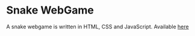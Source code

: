 # Snake WebGame
A snake webgame is written in HTML, CSS and JavaScript. Available [here](https://rubal0990.github.io/Snake-Game/)
